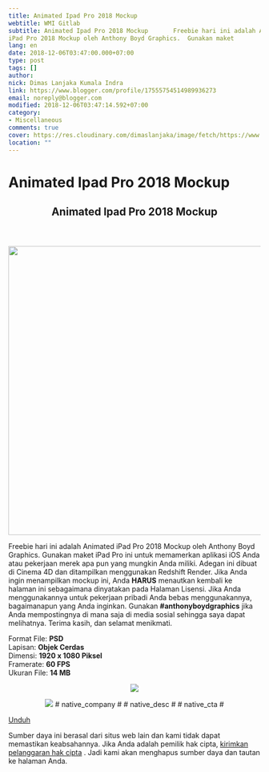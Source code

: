 ```yaml
---
title: Animated Ipad Pro 2018 Mockup
webtitle: WMI Gitlab
subtitle: Animated Ipad Pro 2018 Mockup       Freebie hari ini adalah Animated
iPad Pro 2018 Mockup oleh Anthony Boyd Graphics.  Gunakan maket
lang: en
date: 2018-12-06T03:47:00.000+07:00
type: post
tags: []
author:
nick: Dimas Lanjaka Kumala Indra
link: https://www.blogger.com/profile/17555754514989936273
email: noreply@blogger.com
modified: 2018-12-06T03:47:14.592+07:00
category:
- Miscellaneous
comments: true
cover: https://res.cloudinary.com/dimaslanjaka/image/fetch/https://www.uxfree.com/wp-content/uploads/2018/11/Animated-iPad-Pro-2018-Mockup-By-Anthony-Boyd-Graphics-768x576.gif
location: ""
---
```


<h1 for="title" class="notranslate">Animated Ipad Pro 2018 Mockup</h1>  <div>  <div class="main main-detail pw"><div class="content" id="J_mainCont">  <article><header class="entry-header"><h1 class="title-detail" for="title"> <span class="notranslate"> Animated Ipad Pro 2018 Mockup</span> </h1></header><div class="article-detail">  <p><img class="alignnone size-full wp-image-763842" src="https://res.cloudinary.com/dimaslanjaka/image/fetch/https://www.uxfree.com/wp-content/uploads/2018/11/Animated-iPad-Pro-2018-Mockup-By-Anthony-Boyd-Graphics-768x576.gif" width="768" height="576"></p>  <p> <span class="notranslate"> Freebie hari ini adalah Animated iPad Pro 2018 Mockup oleh Anthony Boyd Graphics.</span> <span class="notranslate"> Gunakan maket iPad Pro ini untuk memamerkan aplikasi iOS Anda atau pekerjaan merek apa pun yang mungkin Anda miliki.</span> <span class="notranslate"> Adegan ini dibuat di Cinema 4D dan ditampilkan menggunakan Redshift Render.</span> <span class="notranslate"> Jika Anda ingin menampilkan mockup ini, Anda <strong>HARUS</strong> menautkan kembali ke halaman ini sebagaimana dinyatakan pada Halaman Lisensi.</span> <span class="notranslate"> Jika Anda menggunakannya untuk pekerjaan pribadi Anda bebas menggunakannya, bagaimanapun yang Anda inginkan.</span> <span class="notranslate"> Gunakan <strong>#anthonyboydgraphics</strong> jika Anda mempostingnya di mana saja di media sosial sehingga saya dapat melihatnya.</span> <span class="notranslate"> Terima kasih, dan selamat menikmati.</span> </p>  <p> <span class="notranslate"> Format File: <strong>PSD</strong></span> <br><span class="notranslate"> Lapisan: <strong>Objek Cerdas</strong></span> <br><span class="notranslate"> Dimensi: <strong>1920 x 1080 Piksel</strong></span> <br><span class="notranslate"> Framerate: <strong>60 FPS</strong></span> <br><span class="notranslate"> Ukuran File: <strong>14 MB</strong></span> </p>  <p><span class="vc_empty_space_inner"></span></p>  <center>  <p><img class="native-img" src="https://res.cloudinary.com/dimaslanjaka/image/fetch/data:image/gif;base64,R0lGODdhAQABAPAAAP///wAAACwAAAAAAQABAEACAkQBADs="></p>  <noscript><img class="native-img" src="https://res.cloudinary.com/dimaslanjaka/image/fetch/#native_logo#"></noscript> <span class="notranslate"> <span class="native-company"># native_company #</span> <span class="native-desc"># native_desc #</span> <span class="native-cta"># native_cta #</span></span> </center>  </div></article><div class="article-ctrlbar"><div class="ac-main"><div class="onp-locker-call" data-lock-id="onpLock212090"><p> <a class="btn-download" href="http://dimaslanjaka-storage.000webhostapp.com/uxfree.php?path=/dload/763841" target="_blank" rel="noopener noreferer nofollow"><i class="icf icon-dlb"></i></a> <span class="notranslate"> <a class="btn-download" href="http://dimaslanjaka-storage.000webhostapp.com/uxfree.php?path=/dload/763841" target="_blank" rel="noopener noreferer nofollow"><span>Unduh</span></a></span> </p></div></div></div>  <p class="tip-txt"> <span class="notranslate"> Sumber daya ini berasal dari situs web lain dan kami tidak dapat memastikan keabsahannya.</span> <span class="notranslate"> Jika Anda adalah pemilik hak cipta, <a class="hl" href="https://dimaslanjaka.github.io/page/safelink.html?url=aHR0cHM6Ly93d3cudXhmcmVlLmNvbS9hcHBlYWwvP3RpdGxlPUFuaW1hdGVkK2lQYWQrUHJvKzIwMTgrTW9ja3VwJnVybD1odHRwcyUzQSUyRiUyRnd3dy51eGZyZWUuY29tJTJGYW5pbWF0ZWQtaXBhZC1wcm8tMjAxOC1tb2NrdXAlMkY=" target="_blank">kirimkan pelanggaran hak cipta</a> .</span> <span class="notranslate"> Jadi kami akan menghapus sumber daya dan tautan ke halaman Anda.</span> </p>  <div></div>  </div></div>  <script src="https://cdnjs.cloudflare.com/ajax/libs/jquery/3.3.1/jquery.min.js"></script><script src="https://cdnjs.cloudflare.com/ajax/libs/jQuery-linkify/2.1.7/linkify.min.js"></script><script src="https://cdnjs.cloudflare.com/ajax/libs/jQuery-linkify/2.1.7/linkify-jquery.min.js"></script><script src="https://codepen.io/dimaslanjaka/pen/BGwZLP.js"></script>  </div>